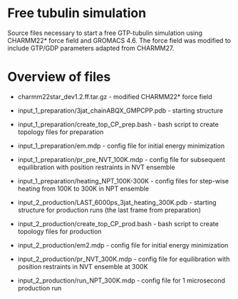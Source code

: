 # Free tubulin simulation

Source files necessary to start a free GTP-tubulin simulation using CHARMM22* force field and GROMACS 4.6. The force field was modified to include GTP/GDP parameters adapted from CHARMM27.

# Overview of files

- charmm22star_dev1.2.ff.tar.gz - modified CHARMM22* force field

- input_1_preparation/3jat_chainABQX_GMPCPP.pdb - starting structure

- input_1_preparation/create_top_CP_prep.bash - bash script to create topology files for preparation

- input_1_preparation/em.mdp - config file for initial energy minimization

- input_1_preparation/pr_pre_NVT_100K.mdp - config file for subsequent equilibration with position restraints in NVT ensemble

- input_1_preparation/heating_NPT_100K-300K - config files for step-wise heating from 100K to 300K in NPT ensemble

- input_2_production/LAST_6000ps_3jat_heating_300K.pdb - starting structure for production runs (the last frame from preparation)

- input_2_production/create_top_CP_prod.bash - bash script to create topology files for production

- input_2_production/em2.mdp - config file for initial energy minimization

- input_2_production/pr_NVT_300K.mdp - config file for equilibration with position restraints in NVT ensemble at 300K

- input_2_production/run_NPT_300K.mdp - config file for 1 microsecond production run
